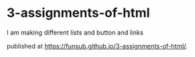 # 3-assignments-of-html
I am making different lists and button and links

published at https://funsub.github.io/3-assignments-of-html/.
